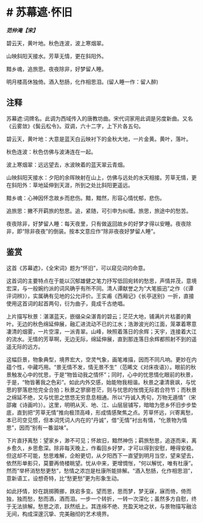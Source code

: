 # # 苏幕遮·怀旧

***范仲淹【宋】***

碧云天，黄叶地。秋色连波，波上寒烟翠。

山映斜阳天接水。芳草无情，更在斜阳外。

黯乡魂，追旅思。夜夜除非，好梦留人睡。

明月楼高休独倚。酒入愁肠，化作相思泪。(留人睡一作：留人醉)

## 注释

苏幕遮:词牌名。此调为西域传入的唐教坊曲。宋代词家用此调是另度新曲。又名《云雾敛》《鬓云松令》。双调，六十二字，上下片各五句。

碧云天，黄叶地：大意是蓝天白云映衬下的金秋大地，一片金黄。黄叶，落叶。

秋色连波：秋色仿佛与波涛连在一起。

波上寒烟翠：远远望去，水波映着的蓝天翠云青烟。

山映斜阳天接水：夕阳的余晖映射在山上，仿佛与远处的水天相接。芳草无情，更在斜阳外：草地延伸到天涯，所到之处比斜阳更遥远。

黯乡魂：心神因怀念故乡而悲伤。黯，黯然，形容心情忧郁，悲伤。

追旅思：撇不开羁旅的愁思。追，紧随，可引申为纠缠。旅思，旅途中的愁苦。

夜夜除非，好梦留人睡：每天夜里，只有做返回故乡的好梦才得以安睡。夜夜除非，即“除非夜夜”的倒装。按本文意应作“除非夜夜好梦留人睡”。

## 鉴赏

这首《苏幕遮》，《全宋词》题为“怀旧”，可以窥见词的命意。

这首词的主要特点在于能以沉郁雄健之笔力抒写低回宛转的愁思，声情并茂，意境宏深，与一般婉约派的词风确乎有所不同。清人谭献誉之为“大笔振迅”之作（《谭评词辨》），实属确有见地的公允评价。王实甫《西厢记》《长亭送别》一折，直接使用这首词的起首两句，衍为曲子，竟成千古绝唱。

上片描写秋景：湛湛蓝天，嵌缀朵朵湛青的碧云；茫茫大地，铺满片片枯萎的黄叶。无边的秋色绵延伸展，融汇进流动不已的江水；浩渺波光的江面，笼罩着寒意凄清的烟雾，一片空濛，一派青翠。山峰，映照着落日的余辉；天宇，连接着大江的流水。无情的芳草啊，无边无际，绵延伸展，直到那连落日余辉都照射不到的遥遥无际的远方。

这幅巨景，物象典型，境界宏大，空灵气象，画笔难描，因而不同凡响。更妙在内蕴个性，中藏巧用。“景无情不发，情无景不生”（范晞文《对床夜语》）。眼前的秋景触发心中的忧思，于是“物皆动我之情怀”；同时，心中的忧思情化眼前的秋景，于是，“物皆著我之色彩”。如此内外交感，始能物我相谐。秋景之凄清衰飒，与忧思的寥落悲怆完全合拍；秋景之寥廓苍茫，则与忧思的怅惆无际若合符节；而秋景之绵延不绝，又与忧思之悠悠无穷息息相通。所以“丹诚入秀句，万物无遁情”（宋邵雍《诗画吟》）。这里，明明从天、地、江、山层层铺写，暗暗为思乡怀旧步步垫底，直到把“芳草无情”推向极顶高峰，形成情感聚焦之点。芳草怀远，兴寄离愁，本已司空见惯，但本词凭词人内在的“丹诚”，借“无情”衬出有情，“化景物为情思”，因而“别有一番滋味”。

下片直抒离愁：望家乡，渺不可见；怀故旧，黯然神伤；羁旅愁思，追逐而来，离乡愈久，乡思愈深。除非每天晚上，作看回乡好梦，才可以得到安慰，睡得安稳。但这却不可能，愁思难解，企盼更切，从夕阳西下一直望到明月当空，望来望去，依然形单影只，莫要再倚楼眺望。忧从中来，更增惆怅，“何以解忧，唯有杜康”。然而“举杯消愁愁更愁”，愁情之浓岂是杜康所能排解。“酒入愁肠，化作相思泪”，意新语工，设想奇特，比“愁更愁”更为形象生动。

如此抒情，妙在跳掷腾挪，跌宕多变。望而思，思而梦，梦无寐，寐而倚，倚而独，独而愁，愁而酒，酒而泪。一步一个转折，一转一次深化；虽然多方自慰，终于无法排解。愁思之浓，跃然纸上。其连绵不绝、充盈天地之状，与景物描写融洽无间，构成深邃沉挚、完美融彻的艺术境界。
